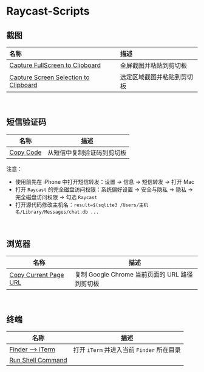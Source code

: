 # Raycast-Scripts

## 截图

| 名称                                                         | 描述                       |
| :----------------------------------------------------------- | :------------------------- |
| [Capture FullScreen to Clipboard](https://github.com/Ssssv11/Raycast-Scripts/blob/main/capture-fullscreen-to-clipboard.sh) | 全屏截图并粘贴到剪切板     |
| [Capture Screen Selection to Clipboard](https://github.com/Ssssv11/Raycast-Scripts/blob/main/capture-screen-selection-to-clipboard.sh) | 选定区域截图并粘贴到剪切板 |

</br>

## 短信验证码

| 名称                                                         | 描述                       |
| ------------------------------------------------------------ | -------------------------- |
| [Copy Code](https://github.com/Ssssv11/Raycast-Scripts/blob/main/copy-code.sh) | 从短信中复制验证码到剪切板 |

注意：

- 使用前先在 iPhone 中打开短信转发：设置 -> 信息 -> 短信转发 -> 打开 Mac
- 打开 `Raycast` 的完全磁盘访问权限：系统偏好设置 -> 安全与隐私 -> 隐私 -> 完全磁盘访问权限 -> 勾选 `Raycast`
- 打开源代码修改主机名：`result=$(sqlite3 /Users/主机名/Library/Messages/chat.db ...`

</br>

## 浏览器

| 名称                                                         | 描述                                           |
| ------------------------------------------------------------ | ---------------------------------------------- |
| [Copy Current Page URL](https://github.com/Ssssv11/Raycast-Scripts/blob/main/copy-current-page-url.sh) | 复制 Google Chrome 当前页面的 URL 路径到剪切板 |

</br>

## 终端

| 名称                                                         | 描述                                      |
| ------------------------------------------------------------ | ----------------------------------------- |
| [Finder --> iTerm](https://github.com/Ssssv11/Raycast-Scripts/blob/main/finder-->iterm.applescript) | 打开 `iTerm` 并进入当前 `Finder` 所在目录 |
| [Run Shell Command](https://github.com/Ssssv11/Raycast-Scripts/blob/main/run-shell-command.applescript) |                                           |

